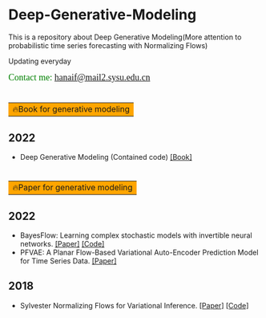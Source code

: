 # Deep-Generative-Modeling

This is a repository about Deep Generative Modeling(More attention to  probabilistic time series forecasting with Normalizing Flows) 

Updating everyday

<font face="微软雅黑" size=4 color=#008000 >Contact me: hanaif@mail2.sysu.edu.cn</font> 


# <table><tr><td bgcolor=orange> 🔥Book for generative modeling</td></tr></table>

## 2022
- Deep Generative Modeling (Contained code)  [[Book]](https://link.springer.com/book/10.1007/978-3-030-93158-2)


# <table><tr><td bgcolor=orange> 🔥Paper for generative modeling</td></tr></table>

## 2022
- BayesFlow: Learning complex stochastic models with invertible neural networks.  [[Paper]](https://arxiv.org/abs/2003.06281) [[Code]](https://github.com/stefanradev93/BayesFlow)
- PFVAE: A Planar Flow-Based Variational Auto-Encoder Prediction Model for Time Series Data.  [[Paper]](https://www.mdpi.com/2227-7390/10/4/610)

## 2018
- Sylvester Normalizing Flows for Variational Inference. [[Paper]](https://arxiv.org/abs/1803.05649) [[Code]](https://github.com/riannevdberg/sylvester-flows)
